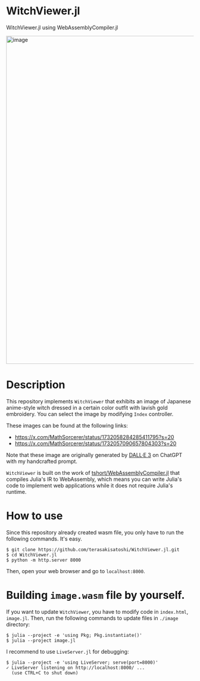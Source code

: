 # WitchViewer.jl

WitchViewer.jl using WebAssemblyCompiler.jl

<img width="881" alt="image" src="https://github.com/terasakisatoshi/WitchViewer.jl/assets/16760547/b6de2059-f1f9-4378-86d1-fd90d7d44f5f">

# Description

This repository implements `WitchViewer` that exhibits an image of Japanese anime-style witch dressed in a certain color outfit with lavish gold embroidery. You can select the image by modifying `Index` controller. 

These images can be found at the following links:

- https://x.com/MathSorcerer/status/1732058284285411795?s=20
- https://x.com/MathSorcerer/status/1732057090657804303?s=20

Note that these image are originally generated by [DALL·E 3](https://openai.com/dall-e-3) on ChatGPT with my handcrafted prompt.

`WitchViewer` is built on the work of [tshort/WebAssemblyCompiler.jl](https://github.com/tshort/WebAssemblyCompiler.jl) that compiles Julia's IR to WebAssembly, which means you can write Julia's code to implement web applications while it does not require Julia's runtime.

# How to use

Since this repository already created wasm file, you only have to run the following commands. It's easy.

```console
$ git clone https://github.com/terasakisatoshi/WitchViewer.jl.git
$ cd WitchViewer.jl
$ python -m http.server 8000
```

Then, open your web browser and go to `localhost:8000`.

# Building `image.wasm` file by yourself.

If you want to update `WitchViewer`, you have to modify code in `index.html`, `image.jl`. Then, run the following commands to update files in `./image` directory:

```console
$ julia --project -e 'using Pkg; Pkg.instantiate()'
$ julia --project image.jl
```

I recommend to use `LiveServer.jl` for debugging:

```console
$ julia --project -e 'using LiveServer; serve(port=8000)'
✓ LiveServer listening on http://localhost:8000/ ...
  (use CTRL+C to shut down)
```
